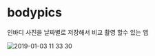 # bodypics

인바디 사진을 날짜별로 저장해서 비교 촬영 할수 있는 앱


![2019-01-03 11 33 30](https://user-images.githubusercontent.com/9444173/50621841-0b1ea680-0f4c-11e9-8104-2edd65d87ef1.jpg)

